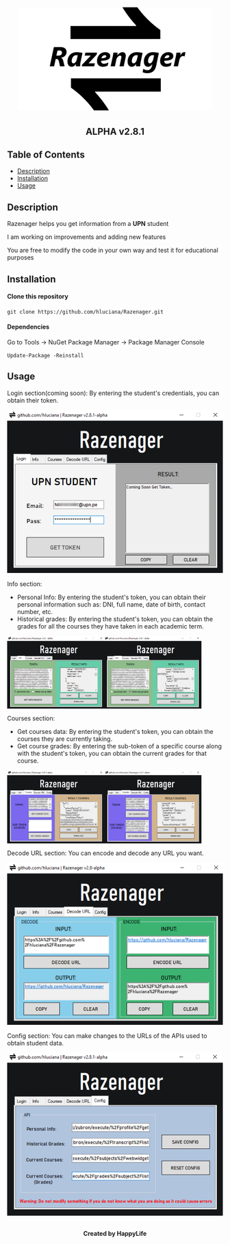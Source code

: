 <h1 align="center"><img src="/images/razenager.png" alt="razenager"></h1>
<h2 align="center">ALPHA v2.8.1</h2>

## Table of Contents

- [Description](#description)
- [Installation](#installation)
- [Usage](#usage)

## Description

<p>Razenager helps you get information from a <b>UPN</b> student</p>
<p>I am working on improvements and adding new features</p>
<p>You are free to modify the code in your own way and test it for educational purposes</p>

## Installation

#### Clone this repository

```
git clone https://github.com/hluciana/Razenager.git

```
#### Dependencies

<p>Go to Tools -> NuGet Package Manager -> Package Manager Console</p>

```
Update-Package -Reinstall

```
## Usage

<p>Login section(coming soon): By entering the student's credentials, you can obtain their token.</p>
<p><img src="/images/login.png" alt="login"></p>
<p>Info section:</p>

- Personal Info: By entering the student's token, you can obtain their personal information such as: DNI, full name, date of birth, contact number, etc.
- Historical grades: By entering the student's token, you can obtain the grades for all the courses they have taken in each academic term.
<div style="display:flex;">
  <img src="/images/infov1.png" alt="infov1" style="width:45%;">
  <img src="/images/infov2.png" alt="infov2" style="width:45%;">
</div>
<p>Courses section:</p>

- Get courses data: By entering the student's token, you can obtain the courses they are currently taking.
- Get course grades: By entering the sub-token of a specific course along with the student's token, you can obtain the current grades for that course.
<div style="display:flex;">
  <img src="/images/coursesv1.png" alt="coursesv1" style="width:45%;">
  <img src="/images/coursesv2.png" alt="coursesv2" style="width:45%;">
</div>
<p>Decode URL section: You can encode and decode any URL you want.</p>
<p><img src="/images/decode.png" alt="decode"></p>
<p>Config section: You can make changes to the URLs of the APIs used to obtain student data.</p>
<p><img src="/images/config.png" alt="config"></p>

##
<h4 align="center">Created by HappyLife</h1>
